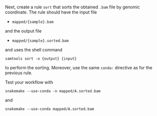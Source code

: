 Next, create a rule `sort` that sorts the obtained `.bam` file by genomic coordinate.
The rule should have the input file

* `mapped/{sample}.bam`

and the output file

* `mapped/{sample}.sorted.bam`

and uses the shell command

    samtools sort -o {output} {input}

to perform the sorting. Moreover, use the same `conda:` directive as for the previous rule.

Test your workflow with

    snakemake --use-conda -n mapped/A.sorted.bam

and

    snakemake --use-conda mapped/A.sorted.bam
